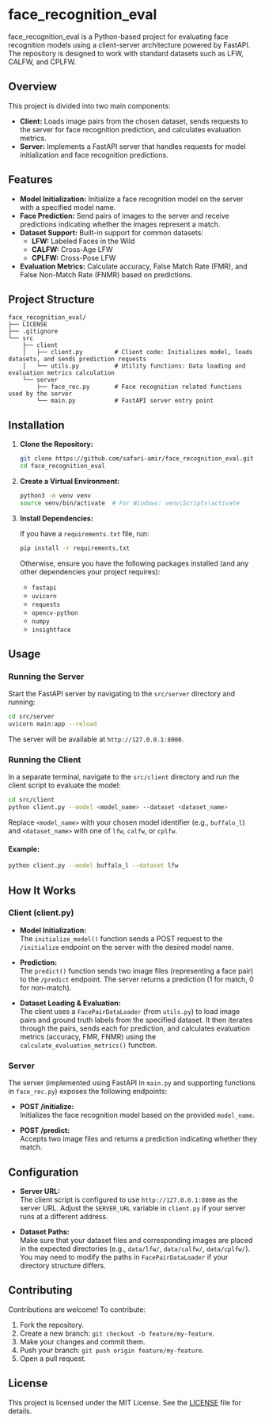 
# face_recognition_eval

face_recognition_eval is a Python-based project for evaluating face recognition models using a client-server architecture powered by FastAPI. The repository is designed to work with standard datasets such as LFW, CALFW, and CPLFW.

## Overview

This project is divided into two main components:

- **Client:** Loads image pairs from the chosen dataset, sends requests to the server for face recognition prediction, and calculates evaluation metrics.
- **Server:** Implements a FastAPI server that handles requests for model initialization and face recognition predictions.

## Features

- **Model Initialization:** Initialize a face recognition model on the server with a specified model name.
- **Face Prediction:** Send pairs of images to the server and receive predictions indicating whether the images represent a match.
- **Dataset Support:** Built-in support for common datasets:
  - **LFW:** Labeled Faces in the Wild
  - **CALFW:** Cross-Age LFW
  - **CPLFW:** Cross-Pose LFW
- **Evaluation Metrics:** Calculate accuracy, False Match Rate (FMR), and False Non-Match Rate (FNMR) based on predictions.

## Project Structure

```
face_recognition_eval/
├── LICENSE
├── .gitignore
└── src
    ├── client
    │   ├── client.py         # Client code: Initializes model, loads datasets, and sends prediction requests
    │   └── utils.py          # Utility functions: Data loading and evaluation metrics calculation
    └── server
        ├── face_rec.py       # Face recognition related functions used by the server
        └── main.py           # FastAPI server entry point
```

## Installation

1. **Clone the Repository:**

   ```bash
   git clone https://github.com/safari-amir/face_recognition_eval.git
   cd face_recognition_eval
   ```

2. **Create a Virtual Environment:**

   ```bash
   python3 -m venv venv
   source venv/bin/activate  # For Windows: venv\Scripts\activate
   ```

3. **Install Dependencies:**

   If you have a `requirements.txt` file, run:

   ```bash
   pip install -r requirements.txt
   ```

   Otherwise, ensure you have the following packages installed (and any other dependencies your project requires):

   - `fastapi`
   - `uvicorn`
   - `requests`
   - `opencv-python`
   - `numpy`
   - `insightface`

## Usage

### Running the Server

Start the FastAPI server by navigating to the `src/server` directory and running:

```bash
cd src/server
uvicorn main:app --reload
```

The server will be available at `http://127.0.0.1:8000`.

### Running the Client

In a separate terminal, navigate to the `src/client` directory and run the client script to evaluate the model:

```bash
cd src/client
python client.py --model <model_name> --dataset <dataset_name>
```

Replace `<model_name>` with your chosen model identifier (e.g., `buffalo_l`) and `<dataset_name>` with one of `lfw`, `calfw`, or `cplfw`.

#### Example:
```bash
python client.py --model buffalo_l --dataset lfw
```

## How It Works

### Client (client.py)

- **Model Initialization:**  
  The `initialize_model()` function sends a POST request to the `/initialize` endpoint on the server with the desired model name.

- **Prediction:**  
  The `predict()` function sends two image files (representing a face pair) to the `/predict` endpoint. The server returns a prediction (1 for match, 0 for non-match).

- **Dataset Loading & Evaluation:**  
  The client uses a `FacePairDataLoader` (from `utils.py`) to load image pairs and ground truth labels from the specified dataset. It then iterates through the pairs, sends each for prediction, and calculates evaluation metrics (accuracy, FMR, FNMR) using the `calculate_evaluation_metrics()` function.

### Server

The server (implemented using FastAPI in `main.py` and supporting functions in `face_rec.py`) exposes the following endpoints:

- **POST /initialize:**  
  Initializes the face recognition model based on the provided `model_name`.

- **POST /predict:**  
  Accepts two image files and returns a prediction indicating whether they match.

## Configuration

- **Server URL:**  
  The client script is configured to use `http://127.0.0.1:8000` as the server URL. Adjust the `SERVER_URL` variable in `client.py` if your server runs at a different address.

- **Dataset Paths:**  
  Make sure that your dataset files and corresponding images are placed in the expected directories (e.g., `data/lfw/`, `data/calfw/`, `data/cplfw/`). You may need to modify the paths in `FacePairDataLoader` if your directory structure differs.

## Contributing

Contributions are welcome! To contribute:

1. Fork the repository.
2. Create a new branch: `git checkout -b feature/my-feature`.
3. Make your changes and commit them.
4. Push your branch: `git push origin feature/my-feature`.
5. Open a pull request.

## License

This project is licensed under the MIT License. See the [LICENSE](LICENSE) file for details.
